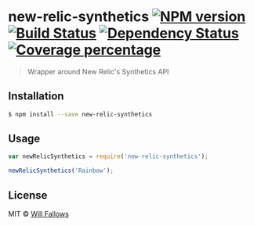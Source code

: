# new-relic-synthetics [![NPM version][npm-image]][npm-url] [![Build Status][travis-image]][travis-url] [![Dependency Status][daviddm-image]][daviddm-url] [![Coverage percentage][coveralls-image]][coveralls-url]
> Wrapper around New Relic&#39;s Synthetics API

## Installation

```sh
$ npm install --save new-relic-synthetics
```

## Usage

```js
var newRelicSynthetics = require('new-relic-synthetics');

newRelicSynthetics('Rainbow');
```
## License

MIT © [Will Fallows](http://www.willfallows.com)


[npm-image]: https://badge.fury.io/js/new-relic-synthetics.svg
[npm-url]: https://npmjs.org/package/new-relic-synthetics
[travis-image]: https://travis-ci.org/RollForReflex/new-relic-synthetics.svg?branch=master
[travis-url]: https://travis-ci.org/RollForReflex/new-relic-synthetics
[daviddm-image]: https://david-dm.org/RollForReflex/new-relic-synthetics.svg?theme=shields.io
[daviddm-url]: https://david-dm.org/RollForReflex/new-relic-synthetics
[coveralls-image]: https://coveralls.io/repos/RollForReflex/new-relic-synthetics/badge.svg
[coveralls-url]: https://coveralls.io/r/RollForReflex/new-relic-synthetics
